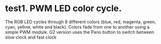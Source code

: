 # test1. PWM LED color cycle.

The RGB LED cycles through 8 different colors (blue, red, magenta, green, cyan, yellow, white and black). Colors fade from one to another using a simple PWM module. G2 version uses the Pano button to switch between slow clock and fast clock
